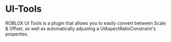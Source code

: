 # UI-Tools
ROBLOX UI Tools is a plugin that allows you to easily convert between Scale &amp; Offset, as well as automatically adjusting a UIAspectRatioConstraint's properties.
